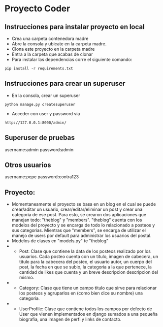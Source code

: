 # Proyecto Coder

## Instrucciones para instalar proyecto en local
+ Crea una carpeta contenedora madre
+ Abre la consola y ubicate en la carpeta madre.
+ Clona este proyecto en la carpeta madre
+ Entra a la carpeta que acabas de clonar
+ Para instalar las dependencias corre el siguiente comando:
```
pip install -r requirements.txt
```
## Instrucciones para crear un superuser
+ En la consola, crear un superuser
```
python manage.py createsuperuser
```
+ Acceder con user y password via
```
http://127.0.0.1:8000/admin/
```
## Superuser de pruebas
username:admin
password:admin

## Otros usuarios
username:pepe
password:contra123

## Proyecto:
+ Momentaneamente el proyecto se basa en un blog en el cual se puede crear/aditar un usuario, crear/editar/eliminar un post y crear una categoria de ese post. Para esto, se crearon dos aplicaciones que manejan todo: "theblog" y "members". "theblog" cuenta con los modelos del proyecto y se encarga de todo lo relacionado a posteos y sus categorias. Mientras que "members", se encarga de utilizar el manejo de users por default para administrar los usuarios del postal.
+ Modelos de clases en "models.py" te "theblog"
+ + Post: Clase que contiene la data de los posteos realizado por los usuarios. Cada posteo cuenta con un titulo, imagen de cabecera, un titulo para la cabecera del posteo, el usuario autor, un cuerpo del post, la fecha en que se subio, la categoria a la que pertenece, la cantidad de likes que cuenta y un breve descripcion descripcion del mismo.
+ + Category: Clase que tiene un campo titulo que sirve para relacionar los posteos y agruparlos en (como bien dice su nombre) una categoria.
+ + UserProfile: Clase que contiene todos los campos por defecto de User que vienen implementados en django sumados a una pequeña biografia, una imagen de perfi y links de contacto.